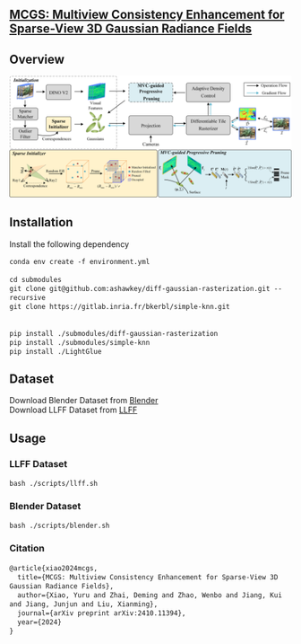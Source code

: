 ## [MCGS: Multiview Consistency Enhancement for Sparse-View 3D Gaussian Radiance Fields](https://arxiv.org/abs/2410.11394)

## Overview
![method](./assets/method.png)

## Installation
Install the following dependency
```
conda env create -f environment.yml  

cd submodules
git clone git@github.com:ashawkey/diff-gaussian-rasterization.git --recursive
git clone https://gitlab.inria.fr/bkerbl/simple-knn.git


pip install ./submodules/diff-gaussian-rasterization  
pip install ./submodules/simple-knn  
pip install ./LightGlue
```

## Dataset
Download Blender Dataset from [Blender](https://github.com/bmild/nerf)  
Download LLFF Dataset from [LLFF](https://github.com/Fyusion/LLFF)
## Usage
### LLFF Dataset
```
bash ./scripts/llff.sh
```
### Blender Dataset
```
bash ./scripts/blender.sh
```
 
### Citation
```
@article{xiao2024mcgs,
  title={MCGS: Multiview Consistency Enhancement for Sparse-View 3D Gaussian Radiance Fields},
  author={Xiao, Yuru and Zhai, Deming and Zhao, Wenbo and Jiang, Kui and Jiang, Junjun and Liu, Xianming},
  journal={arXiv preprint arXiv:2410.11394},
  year={2024}
}
```
 
